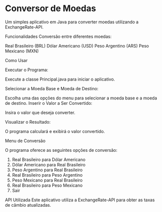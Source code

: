<h1>Conversor de Moedas</h1>

Um simples aplicativo em Java para converter moedas utilizando a ExchangeRate-API.

Funcionalidades
Conversão entre diferentes moedas:

Real Brasileiro (BRL)
Dólar Americano (USD)
Peso Argentino (ARS)
Peso Mexicano (MXN)

Como Usar

Executar o Programa:

Execute a classe Principal.java para iniciar o aplicativo.

Selecionar a Moeda Base e Moeda de Destino:

Escolha uma das opções do menu para selecionar a moeda base e a moeda de destino.
Inserir o Valor a Ser Convertido:

Insira o valor que deseja converter.

Visualizar o Resultado:

O programa calculará e exibirá o valor convertido.

Menu de Conversão

O programa oferece as seguintes opções de conversão:

1. Real Brasileiro para Dólar Americano
2. Dólar Americano para Real Brasileiro
3. Peso Argentino para Real Brasileiro
4. Real Brasileiro para Peso Argentino
5. Peso Mexicano para Real Brasileiro
6. Real Brasileiro para Peso Mexicano
7. Sair

API Utilizada
Este aplicativo utiliza a ExchangeRate-API para obter as taxas de câmbio atualizadas.
